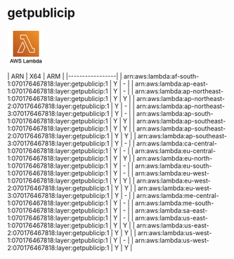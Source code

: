 # getpublicip

![awslambda](ICON.png)

| ARN | X64 | ARM |
|-----------------|
| arn:aws:lambda:af-south-1:070176467818:layer:getpublicip:1 | Y | - |
| arn:aws:lambda:ap-east-1:070176467818:layer:getpublicip:1 | Y | - |
| arn:aws:lambda:ap-northeast-1:070176467818:layer:getpublicip:1 | Y | Y |
| arn:aws:lambda:ap-northeast-2:070176467818:layer:getpublicip:1 | Y | - |
| arn:aws:lambda:ap-northeast-3:070176467818:layer:getpublicip:1 | Y | - |
| arn:aws:lambda:ap-south-1:070176467818:layer:getpublicip:1 | Y | Y |
| arn:aws:lambda:ap-southeast-1:070176467818:layer:getpublicip:1 | Y | Y |
| arn:aws:lambda:ap-southeast-2:070176467818:layer:getpublicip:1 | Y | Y |
| arn:aws:lambda:ap-southeast-3:070176467818:layer:getpublicip:1 | Y | - |
| arn:aws:lambda:ca-central-1:070176467818:layer:getpublicip:1 | Y | - |
| arn:aws:lambda:eu-central-1:070176467818:layer:getpublicip:1 | Y | Y |
| arn:aws:lambda:eu-north-1:070176467818:layer:getpublicip:1 | Y | - |
| arn:aws:lambda:eu-south-1:070176467818:layer:getpublicip:1 | Y | - |
| arn:aws:lambda:eu-west-1:070176467818:layer:getpublicip:1 | Y | Y |
| arn:aws:lambda:eu-west-2:070176467818:layer:getpublicip:1 | Y | Y |
| arn:aws:lambda:eu-west-3:070176467818:layer:getpublicip:1 | Y | - |
| arn:aws:lambda:me-central-1:070176467818:layer:getpublicip:1 | Y | - |
| arn:aws:lambda:me-south-1:070176467818:layer:getpublicip:1 | Y | - |
| arn:aws:lambda:sa-east-1:070176467818:layer:getpublicip:1 | Y | - |
| arn:aws:lambda:us-east-1:070176467818:layer:getpublicip:1 | Y | Y |
| arn:aws:lambda:us-east-2:070176467818:layer:getpublicip:1 | Y | Y |
| arn:aws:lambda:us-west-1:070176467818:layer:getpublicip:1 | Y | - |
| arn:aws:lambda:us-west-2:070176467818:layer:getpublicip:1 | Y | Y |
